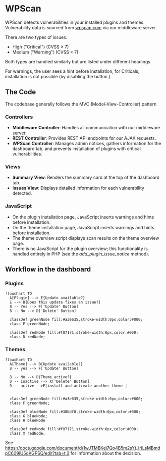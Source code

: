 # WPScan

WPScan detects vulnerabilities in your installed plugins and themes.
Vulnerability data is sourced from [wpscan.com](https://wpscan.com/) via our middleware server.

There are two types of issues:

- High ("Critical") (CVSS ≥ 7)
- Medium ("Warning") (CVSS < 7)

Both types are handled similarly but are listed under different headings.

For warnings, the user sees a hint before installation, for Criticals, installation is not possible (by disabling the button ).

## The Code

The codebase generally follows the MVC (Model-View-Controller) pattern.

### Controllers

- **Middleware Controller**: Handles all communication with our middleware server.
- **REST Controller**: Provides REST API endpoints for our AJAX requests.
- **WPScan Controller**: Manages admin notices, gathers information for the dashboard tab, and prevents installation of plugins with critical vulnerabilities.

### Views

- **Summary View**: Renders the summary card at the top of the dashboard tab.
- **Issues View**: Displays detailed information for each vulnerability detected.

### JavaScript

- On the plugin installation page, JavaScript inserts warnings and hints before installation.
- On the theme installation page, JavaScript inserts warnings and hints before installation.
- The theme overview script displays scan results on the theme overview page.
- There is no JavaScript for the plugin overview; this functionality is handled entirely in PHP (see the _add_plugin_issue_notice_ method).

## Workflow in the dashboard

### Plugins

```mermaid
flowchart TD
  A[Plugin] --> E{Update available?}
  E --> B{Does this update fixes an issue?}
  B -- Yes --> F['Update' Button]
  B -- No --> D['Delete' Button]

  classDef greenNode fill:#a3e635,stroke-width:0px,color:#000;
  class F greenNode;

  classDef redNode fill:#f87171,stroke-width:0px,color:#000;
  class D redNode;
```

### Themes

```mermaid
flowchart TD
  A[Theme] --> B{Update available?}
  B -- yes --> F['Update' Button]

  B -- No --> D{Theme active?}
  D -- inactive --> X['Delete' Button]
  D -- active -->E[install and activate another theme ]


  classDef greenNode fill:#a3e635,stroke-width:0px,color:#000;
  class F greenNode;

  classDef blueNode fill:#38bdf8,stroke-width:0px,color:#000;
  class G blueNode;
  class H blueNode

  classDef redNode fill:#f87171,stroke-width:0px,color:#000;
  class X redNode;
```

See https://docs.google.com/document/d/1wJTMBKej7Qo4B5m2sYt_IriLsMBmdpC609iU5oKGPSQ/edit?tab=t.0 for information about the decision.
